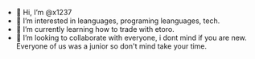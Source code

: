 - 👋 Hi, I’m @x1237
- 👀 I’m interested in leanguages, programing leanguages, tech.
- 🌱 I’m currently learning how to trade with etoro.
- 💞️ I’m looking to collaborate with everyone, i dont mind if you are new. Everyone of us was a junior so don't mind take your time.

<!---
x1237/x1237 is a ✨ special ✨ repository because its `README.md` (this file) appears on your GitHub profile.
You can click the Preview link to take a look at your changes.
--->

